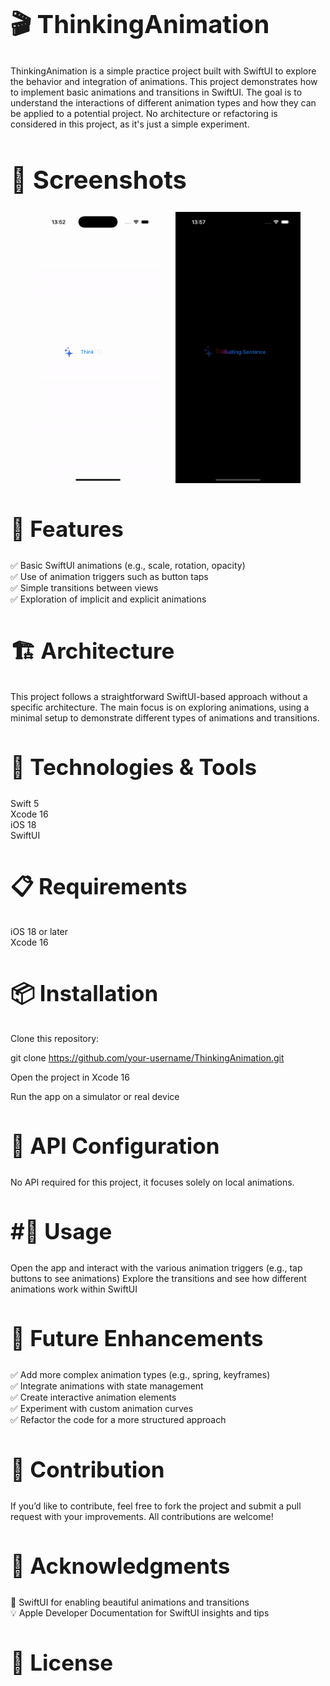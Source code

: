 <h1 style="font-size: 40px;">🎬 ThinkingAnimation</h1>

ThinkingAnimation is a simple practice project built with SwiftUI to explore the behavior and integration of animations. This project demonstrates how to implement basic animations and transitions in SwiftUI. The goal is to understand the interactions of different animation types and how they can be applied to a potential project. No architecture or refactoring is considered in this project, as it's just a simple experiment.

<h1 style="font-size: 40px;">📸 Screenshots</h1>

<p align="center">
  <img src="https://github.com/eduardojordan/ThinkingAnimation/blob/master/animate1.gif?raw=true" width="200" hspace="10"/>
  <img src="https://github.com/eduardojordan/ThinkingAnimation/blob/master/animate2.gif?raw=true" width="200" hspace="10"/>
</p>

<h2 style="font-size: 35px;">🚀 Features</h2>

✅ Basic SwiftUI animations (e.g., scale, rotation, opacity)  
✅ Use of animation triggers such as button taps  
✅ Simple transitions between views  
✅ Exploration of implicit and explicit animations

<h2 style="font-size: 35px;">🏗 Architecture</h2>

This project follows a straightforward SwiftUI-based approach without a specific architecture. The main focus is on exploring animations, using a minimal setup to demonstrate different types of animations and transitions.

<h2 style="font-size: 35px;">🔧 Technologies & Tools</h2>

Swift 5  
Xcode 16  
iOS 18  
SwiftUI

<h2 style="font-size: 35px;">📋 Requirements</h2>

iOS 18 or later  
Xcode 16

<h2 style="font-size: 35px;">📦 Installation</h2>

Clone this repository:

git clone https://github.com/your-username/ThinkingAnimation.git

Open the project in Xcode 16

Run the app on a simulator or real device

<h2 style="font-size: 35px;">🔑 API Configuration</h2>

No API required for this project, it focuses solely on local animations.

<h2 style="font-size: 35px;">#📜 Usage</h2>

Open the app and interact with the various animation triggers (e.g., tap buttons to see animations)
Explore the transitions and see how different animations work within SwiftUI

<h2 style="font-size: 35px;">🔮 Future Enhancements</h2>

✅ Add more complex animation types (e.g., spring, keyframes)  
✅ Integrate animations with state management  
✅ Create interactive animation elements  
✅ Experiment with custom animation curves  
✅ Refactor the code for a more structured approach

<h2 style="font-size: 35px;">🤝 Contribution</h2>

If you’d like to contribute, feel free to fork the project and submit a pull request with your improvements. All contributions are welcome!

<h2 style="font-size: 35px;">🙌 Acknowledgments</h2>

🎨 SwiftUI for enabling beautiful animations and transitions  
💡 Apple Developer Documentation for SwiftUI insights and tips

<h2 style="font-size: 35px;">📄 License</h2>
